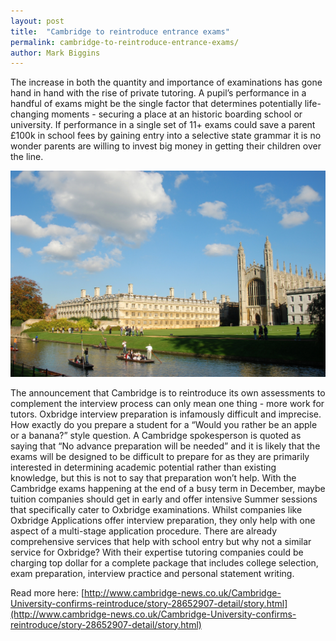 ```yaml
---
layout: post
title:  "Cambridge to reintroduce entrance exams"
permalink: cambridge-to-reintroduce-entrance-exams/
author: Mark Biggins
---
```

The increase in both the quantity and importance of examinations has gone hand in hand with the rise of private tutoring. A pupil’s performance in a handful of exams might be the single factor that determines potentially life-changing moments - securing a place at an historic boarding school or university. If performance in a single set of 11+ exams could save a parent £100k in school fees by gaining entry into a selective state grammar it is no wonder parents are willing to invest big money in getting their children over the line.

<a href="/img/blogs/cambridge.jpg" data-lightbox="lightbox" data-title="Cambridge reintroducing entrance exams means more work for tutors." class="thumbnail">
  <img src="/img/blogs/cambridge.jpg" alt-text="Cambridge reintroducing entrance exams means more work for tutors."/>
</a>

The announcement that Cambridge is to reintroduce its own assessments to complement the interview process can only mean one thing - more work for tutors. Oxbridge interview preparation is infamously difficult and imprecise. How exactly do you prepare a student for a “Would you rather be an apple or a banana?” style question. A Cambridge spokesperson is quoted as saying that “No advance preparation will be needed” and it is likely that the exams will be designed to be difficult to prepare for as they are primarily interested in determining academic potential rather than existing knowledge, but this is not to say that preparation won’t help. With the Cambridge exams happening at the end of a busy term in December, maybe tuition companies should get in early and offer intensive Summer sessions that specifically cater to Oxbridge examinations. Whilst companies like Oxbridge Applications offer interview preparation, they only help with one aspect of a multi-stage application procedure. There are already comprehensive services that help with school entry but why not a similar service for Oxbridge? With their expertise tutoring companies could be charging top dollar for a complete package that includes college selection, exam preparation, interview practice and personal statement writing.

Read more here: [http://www.cambridge-news.co.uk/Cambridge-University-confirms-reintroduce/story-28652907-detail/story.html](http://www.cambridge-news.co.uk/Cambridge-University-confirms-reintroduce/story-28652907-detail/story.html)
